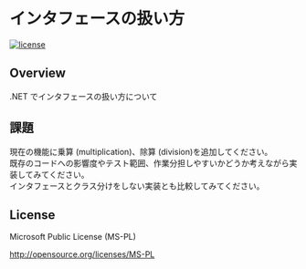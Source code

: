 # インタフェースの扱い方

[![license](https://img.shields.io/badge/License-MS--PL-blue.svg)](https://opensource.org/licenses/MS-PL)

## Overview

.NET でインタフェースの扱い方について

## 課題

現在の機能に乗算 (multiplication)、除算 (division)を追加してください。  
既存のコードへの影響度やテスト範囲、作業分担しやすいかどうか考えながら実装してみてください。  
インタフェースとクラス分けをしない実装とも比較してみてください。  


## License

Microsoft Public License (MS-PL)

http://opensource.org/licenses/MS-PL
